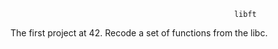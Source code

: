                                                       libft

The first project at 42.
Recode a set of functions from the libc.
